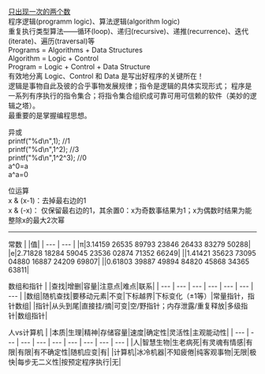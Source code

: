 [只出现一次的两个数](https://blog.csdn.net/dingzhenzha7040/article/details/101188947)  
程序逻辑(programm logic)、算法逻辑(algorithm logic)  
重复执行类型算法——循环(loop)、递归(recursive)、递推(recurrence)、迭代(iterate)、遍历(traversal)等  
Programs =  Algorithms + Data Structures  
Algorithm = Logic + Control  
Program = Logic + Control + Data Structure  
有效地分离 Logic、Control 和 Data 是写出好程序的关键所在！  
逻辑是事物自此及彼的合乎事物发展规律；指令是逻辑的具体实现形式； 程序是一系列有序执行的指令集合；将指令集合组织成可靠可用可信赖的软件（美妙的逻辑之塔）。  
最重要的是掌握编程思想。  

异或  
printf("%d\n",1);      //1  
printf("%d\n",1^2);    //3  
printf("%d\n",1^2^3);  //0  
a^0=a  
a^a=0  

位运算  
x & (x-1)：去掉最右边的1  
x & (-x)： 仅保留最右边的1，其余置0：x为奇数事结果为1；x为偶数时结果为能整除x的最大2次幂  
***
常数
| |值|
| --- | --- |
|π|3.14159 26535 89793 23846 26433 83279 50288|
|e|2.71828 18284 59045 23536 02874 71352 66249|
||1.41421 35623 73095 04880 16887 24209 69807|
||0.61803 39887 49894 84820 45868 34365 63811|

数组和指针
| |查找|增删|容量|注意点|难点|联系|
| --- | --- | --- | --- | --- | --- | --- |
|数组|随机查找|要移动元素|不变|下标越界|下标变化（±1等）|常量指针，指针数组|
|指针|从头到尾|直接挂/摘|可变|空/野指针；内存泄露/重复释放|多级指针|数组指针|


人vs计算机 
| |本质|生理|精神|存储容量|速度|确定性|灵活性|主观能动性|
| --- | --- | --- | --- | --- | --- | --- | --- | --- |
|人|智慧生物|生老病死|有灵魂有情感|有限|有限|有不确定性|随机应变|有|
|计算机|冰冷机器|不知疲倦|纯客观事物|无限|极快|每步无二义性|按预定程序执行|无|

